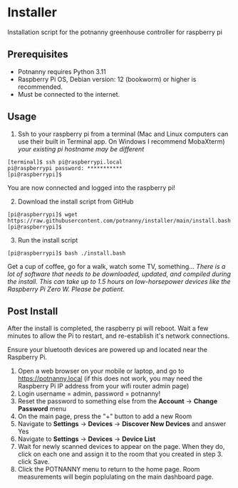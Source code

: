 # Installer
Installation script for the potnanny greenhouse controller for raspberry pi

## Prerequisites
- Potnanny requires Python 3.11
- Raspberry Pi OS, Debian version: 12 (bookworm) or higher is recommended.
- Must be connected to the internet.

## Usage
1. Ssh to your raspberry pi from a terminal (Mac and Linux computers can use their built in Terminal app. On Windows I recommend MobaXterm)
*your existing pi hostname may be different*
```
[terminal]$ ssh pi@raspberrypi.local
pi@raspberrypi password: ***********
[pi@raspberrypi]$
```
You are now connected and logged into the raspberry pi!

2. Download the install script from GitHub
```
[pi@raspberrypi]$ wget https://raw.githubusercontent.com/potnanny/installer/main/install.bash
[pi@raspberrypi]$
```

3. Run the install script
```
[pi@raspberrypi]$ bash ./install.bash
```

Get a cup of coffee, go for a walk, watch some TV, something...
*There is a lot of software that needs to be downloaded, updated, and compiled during the install. This can take up to 1.5 hours on low-horsepower devices like the Raspberry Pi Zero W. Please be patient.*


## Post Install
After the install is completed, the raspberry pi will reboot. Wait a few minutes to allow the Pi to restart, and re-establish it's network connections.

Ensure your bluetooth devices are powered up and located near the Raspberry Pi.

1. Open a web browser on your mobile or laptop, and go to https://potnanny.local (if this does not work, you may need the Raspberry Pi IP address from your wifi router admin page)
2. Login username = admin, password = potnanny!
3. Reset the password to something else from the **Account** -> **Change Password** menu
3. On the main page, press the "+" button to add a new Room
4. Navigate to **Settings** -> **Devices** -> **Discover New Devices** and answer Yes
5. Navigate to **Settings** -> **Devices** -> **Device List**
6. Wait for newly scanned devices to appear on the page. When they do, click on each one and assign it to the room that you created in step 3. click Save.
7. Click the POTNANNY menu to return to the home page. Room measurements will begin poplulating on the main dashboard page.
